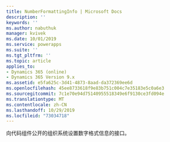 ```yaml
---
title: NumberFormattingInfo | Microsoft Docs
description: ''
keywords: ''
ms.author: nabuthuk
manager: kvivek
ms.date: 10/01/2019
ms.service: powerapps
ms.suite: ''
ms.tgt_pltfrm: ''
ms.topic: article
applies_to:
- Dynamics 365 (online)
- Dynamics 365 Version 9.x
ms.assetid: e5fa625c-3d41-4873-8aad-da372369ee6d
ms.openlocfilehash: 45ee8733618f9e83b751c004c7e35183e5c0a6e3
ms.sourcegitcommit: 7c1e70e94d75140955518349e6f9130ce3fd094e
ms.translationtype: MT
ms.contentlocale: zh-CN
ms.lasthandoff: 10/29/2019
ms.locfileid: "73034718"
---
```

向代码组件公开的组织系统设置数字格式信息的接口。
